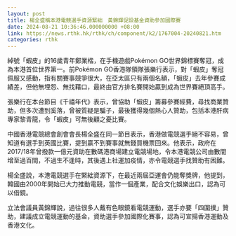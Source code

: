 ```yaml
---
layout: post
title: 楊全盛稱本港電競選手資源緊絀　黃錦輝促設基金資助參加國際賽
date: 2024-08-21 10:36:46.000000000 +08:00
link: https://news.rthk.hk/rthk/ch/component/k2/1767004-20240821.htm
categories: rthk
---
```


綽號「蝦皮」的16歲青年鄭業楷，在手機遊戲Pokémon GO世界錦標賽奪冠，成為本港首位世界第一。前Pokémon GO香港隊領隊張樂行表示，對「蝦皮」奪冠佩服又感動，指有關賽事競爭很大，在亞太區只有兩個名額，「蝦皮」去年參賽成績差，但他無埋怨、無找藉口，最終由官方排名賽開始贏到成為世界賽絕頂高手。

張樂行在本台節目《千禧年代》表示，曾協助「蝦皮」籌募參賽經費，尋找商業贊助，但多次遭到奚落，曾被質疑是騙子，最後獲得幾個熱心人贊助，包括本港肝病專家黎青龍，令「蝦皮」可無後顧之憂比賽。

中國香港電競總會創會會長楊全盛在同一節目表示，香港做電競選手絕不容易，曾知道有選手到英國比賽，提到贏不到賽事就無錢買機票回來。他表示，政府在2017/18年曾撥款一億元資助在數碼港商場建立電競場地，令本港電競公司由數間增至過百間，不過生不逢時，其後遇上社運加疫情，亦令電競選手找贊助有困難。

楊全盛說，本港電競選手在緊絀資源下，在最近兩屆亞運會仍能奪獎牌，他提到，韓國由2000年開始已大力推動電競，當作一個產業，配合文化娛樂出口，認為可以借鏡。

立法會議員黃錦輝說，過往很多人戴有色眼鏡看電競運動，選手亦要「四圍撲」贊助，建議成立電競運動的基金，資助選手參加國際化賽事，認為可宣揚香港運動及香港文化。
